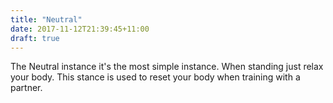```yaml
---
title: "Neutral"
date: 2017-11-12T21:39:45+11:00
draft: true
---
```


The Neutral instance it's the most simple instance. When standing just relax your body. This stance is used to reset your body when training with a partner.  
